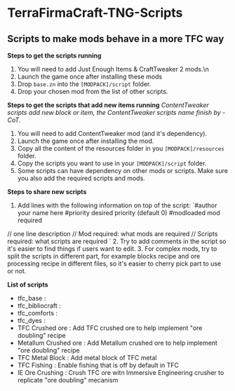 # TerraFirmaCraft-TNG-Scripts
## Scripts to make mods behave in a more TFC way ##
<b>Steps to get the scripts running</b>
1. You will need to add Just Enough Items & CraftTweaker 2 mods.\n
2. Launch the game once after installing these mods
3. Drop `base.zn` into the `[MODPACK]/script` folder.
4. Drop your chosen mod from the list of other scripts.

<b>Steps to get the scripts that add new items running</b>
<i>ContentTweaker scripts add new block or item, the ContentTweaker scripts name finish by -CoT.</i>
1. You will need to add ContentTweaker mod (and it's dependency).
2. Launch the game once after installing the mod.
3. Copy all the content of the resources folder in you `[MODPACK]/resources` folder.
4. Copy the scripts you want to use in your `[MODPACK]/script` folder.
5. Some scripts can have dependency on other mods or scripts. Make sure you also add the required scripts and mods.

<b>Steps to share new scripts</b>
1. Add lines with the following information on top of the script:
`#author your name here
#priority desired priority (default 0)
#modloaded mod required

// one line description
// Mod required: what mods are required
// Scripts required: what scripts are required
`
2. Try to add comments in the script so it's easier to find things if users want to edit.
3. For complex mods, try to split the scripts in different part, for example blocks recipe and ore processing recipe in different files, so it's easier to cherry pick part to use or not.


<b>List of scripts</b>
- tfc_base :
- tfc_bibliocraft : 
- tfc_comforts : 
- tfc_dyes : 
- TFC Crushed ore : Add TFC crushed ore to help implement "ore doubling" recipe
- Metallum Crushed ore : Add Metallum crushed ore to help implement "ore doubling" recipe
- TFC Metal Block : Add metal block of TFC metal
- TFC Fishing : Enable fishing that is off by default in TFC
- IE Ore Crushing : Crush TFC ore witn Immersive Engineering crusher to replicate "ore doubling" mecanism
